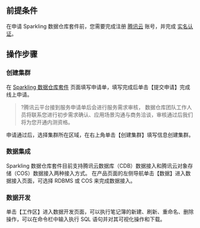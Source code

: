 [//]: # (chinagitpath:XXXXX)

## 前提条件

在申请 Sparkling 数据仓库套件前，您需要完成注册 [腾讯云](https://cloud.tencent.com/document/product/378/9603) 账号，并完成 [实名认证](https://cloud.tencent.com/document/product/378/3629)。

## 操作步骤
### 创建集群
在 [Sparkling 数据仓库套件](https://console.qcloud.com/sparkling) 页面填写申请单，填写完成后单击【提交申请】完成线上申请。

> ?腾讯云平台接到服务申请单后会进行服务需求审核， 数据仓库团队工作人员将联系您进行初步需求确认、应用场景沟通与商务洽谈，审核通过后我们将为您开通内测资格。

申请通过后，选择集群所在区域，在右上角单击【创建集群】填写信息创建集群。

### 数据集成
Sparkling 数据仓库套件目前支持腾讯云数据库（CDB）数据接入和腾讯云对象存储（COS）数据接入两种接入方式。
在产品页面的左侧导航单击【数据】进入数据接入页面，可选择 RDBMS 或 COS 来完成数据接入。
### 数据开发
单击【工作区】进入数据开发页面，可以执行笔记簿的新建、刷新、重命名、删除操作，可以在命令栏中输入执行 SQL 语句并对其可视化操作和下载。


 












